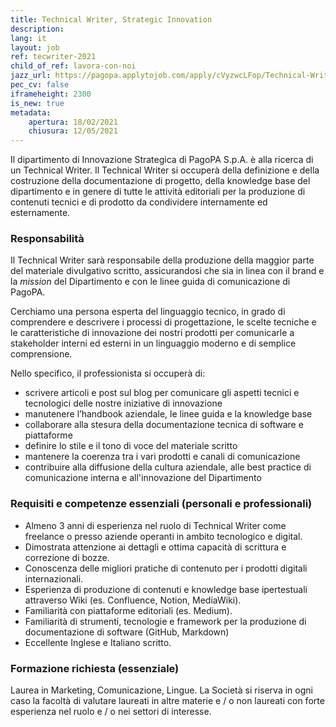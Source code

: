 ```yaml
---
title: Technical Writer, Strategic Innovation
description:
lang: it
layout: job
ref: tecwriter-2021
child_of_ref: lavora-con-noi
jazz_url: https://pagopa.applytojob.com/apply/cVyzwcLFop/Technical-Writer
pec_cv: false
iframeheight: 2300
is_new: true
metadata:
    apertura: 18/02/2021
    chiusura: 12/05/2021
---
```


Il dipartimento di Innovazione Strategica di PagoPA S.p.A. è alla ricerca di un Technical Writer.
Il Technical Writer si occuperà della definizione e della costruzione della documentazione di progetto, della knowledge base del dipartimento e in genere di tutte le attività editoriali per la produzione di contenuti tecnici e di prodotto da condividere internamente ed esternamente.

### Responsabilità

Il Technical Writer sarà responsabile della produzione della maggior parte del materiale divulgativo scritto, assicurandosi che sia in linea con il brand e la _mission_ del Dipartimento e con le linee guida di comunicazione di PagoPA.

Cerchiamo una persona esperta del linguaggio tecnico, in grado di comprendere e descrivere i processi di progettazione, le scelte tecniche e le caratteristiche di innovazione dei nostri prodotti per comunicarle a stakeholder interni ed esterni in un linguaggio moderno e di semplice comprensione.

Nello specifico, il professionista si occuperà di:

- scrivere articoli e post sul blog per comunicare gli aspetti tecnici e tecnologici delle nostre iniziative di innovazione
- manutenere l’handbook aziendale, le linee guida e la knowledge base
- collaborare alla stesura della documentazione tecnica di software e piattaforme
- definire lo stile e il tono di voce del materiale scritto
- mantenere la coerenza tra i vari prodotti e canali di comunicazione
- contribuire alla diffusione della cultura aziendale, alle best practice di comunicazione interna e all'innovazione del Dipartimento


### Requisiti e competenze essenziali (personali e professionali)
- Almeno 3 anni di esperienza nel ruolo di Technical Writer come freelance o presso aziende operanti in ambito tecnologico e digital.
- Dimostrata attenzione ai dettagli e ottima capacità di scrittura e correzione di bozze.
- Conoscenza delle migliori pratiche di contenuto per i prodotti digitali internazionali.
- Esperienza di produzione di contenuti e knowledge base ipertestuali attraverso Wiki (es. Confluence, Notion, MediaWiki).
- Familiarità con piattaforme editoriali (es. Medium).
- Familiarità di strumenti, tecnologie e framework per la produzione di documentazione di software (GitHub, Markdown)
- Eccellente Inglese e Italiano scritto.



### Formazione richiesta (essenziale)
Laurea in Marketing, Comunicazione, Lingue. La Società si riserva in ogni caso la facoltà di valutare laureati in altre materie e / o non laureati con forte esperienza nel ruolo e / o nei settori di interesse.


